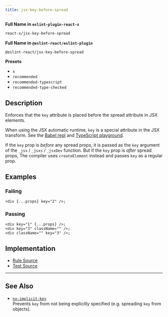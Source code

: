 ```yaml
---
title: jsx-key-before-spread
---
```


**Full Name in `eslint-plugin-react-x`**

```sh copy
react-x/jsx-key-before-spread
```

**Full Name in `@eslint-react/eslint-plugin`**

```sh copy
@eslint-react/jsx-key-before-spread
```

**Presets**

- `x`
- `recommended`
- `recommended-typescript`
- `recommended-type-checked`

## Description

Enforces that the `key` attribute is placed before the spread attribute in JSX elements.

When using the JSX automatic runtime, `key` is a special attribute in the JSX transform. See the [Babel repl](https://babeljs.io/repl#?browsers=last%202%20chrome%20versions&build=&builtIns=false&corejs=3.21&spec=false&loose=false&code_lz=DwEwlgbgBA1gpgTwLwCICMKoG8B0eAOATgPb4DOAvlAPQB8A3AFCiTZ45GmWyKoBMmOkxbR4yFAGZMAYwA2AQzJkAcvIC2cVIIbNw0OYpXrNKTGNRSaDIA&forceAllTransforms=false&modules=false&shippedProposals=false&evaluate=true&fileSize=false&timeTravel=false&sourceType=module&lineWrap=true&presets=react&prettier=false&targets=&version=7.27.0&externalPlugins=&assumptions=%7B%7D) and [TypeScript playground](https://www.typescriptlang.org/play/?target=99&jsx=4#code/DwEwlgbgBA1gpgTwLwCICMKoG8B0eAOATgPb4DOAvlAPQB8A3ALABQok2eORplsiqAJkx0mrcNHjIUAZkwBjADYBDMmQBySgLZxUwhizbRFK9Vp0pMk1ABY99IA).

If the `key` prop is _before_ any spread props, it is passed as the `key` argument of the `_jsx` / `_jsxs` / `_jsxDev` function. But if the `key` prop is _after_ spread props, The compiler uses `createElement` instead and passes `key` as a regular prop.

## Examples

### Failing

```tsx
<div {...props} key="2" />;
```

### Passing

```tsx
<div key="1" {...props} />;
<div key="3" className="" />;
<div className="" key="3" />;
```

## Implementation

- [Rule Source](https://github.com/Rel1cx/eslint-react/tree/main/packages/plugins/eslint-plugin-react-x/src/rules/jsx-key-before-spread.ts)
- [Test Source](https://github.com/Rel1cx/eslint-react/tree/main/packages/plugins/eslint-plugin-react-x/src/rules/jsx-key-before-spread.spec.ts)

---

## See Also

- [`no-implicit-key`](./no-implicit-key)\
  Prevents `key` from not being explicitly specified (e.g. spreading `key` from objects).
